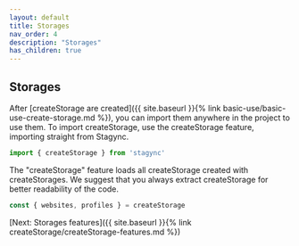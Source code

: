 ```yaml
---
layout: default
title: Storages
nav_order: 4
description: "Storages"
has_children: true
---
```


## Storages 

After [createStorage are created]({{ site.baseurl }}{% link basic-use/basic-use-create-storage.md %}), 
you can import them anywhere in the project to use them. 
To import createStorage, use the createStorage feature, importing straight from Stagync.

```javascript
import { createStorage } from 'stagync'
```

The "createStorage" feature loads all createStorage created with createStorages. We suggest that you always 
extract createStorage for better readability of the code.

```javascript
const { websites, profiles } = createStorage
```

[Next: Storages features]({{ site.baseurl }}{% link createStorage/createStorage-features.md %})

